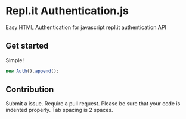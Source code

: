 # Repl.it Authentication.js
Easy HTML Authentication for javascript repl.it authentication API
## Get started
Simple!
```javascript
new Auth().append();
```
## Contribution
Submit a issue.
Require a pull request. Please be sure that your code is indented properly. Tab spacing is 2 spaces.
